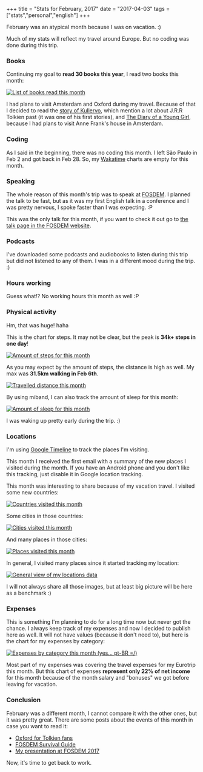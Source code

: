 +++
title = "Stats for February, 2017"
date = "2017-04-03"
tags = ["stats","personal","english"]
+++

February was an atypical month because I was on vacation. :)

Much of my stats will reflect my travel around Europe. But no coding was done during this trip.

### Books

Continuing my goal to **read 30 books this year**, I read two books this month:

[![List of books read this month](/images/stats/2017/feb/goodreads.png "List of books read this month")](https://www.goodreads.com/pothix "")

I had plans to visit Amsterdam and Oxford during my travel. Because of
that I decided to read
the [story of Kullervo](http://amzn.to/2s6lQ8S), which mention a lot
about J.R.R Tolkien past (it was one of his first stories),
and [The Diary of a Young Girl](http://amzn.to/2sx2w7o), because I had
plans to visit Anne Frank's house in Amsterdam.

### Coding

As I said in the beginning, there was no coding this month. I left São Paulo in Feb 2 and got back in Feb 28. So, my [Wakatime](https://wakatime.com/i/PotHix) charts are empty for this month.

### Speaking

The whole reason of this month's trip was to speak
at [FOSDEM](https://fosdem.org/). I planned the talk to be fast, but
as it was my first English talk in a conference and I was pretty
nervous, I spoke faster than I was expecting. :P

This was the only talk for this month, if you want to check it out go to [the talk page in the FOSDEM website](https://fosdem.org/2017/schedule/event/desktops_open_source_behind_web_request/).

### Podcasts

I've downloaded some podcasts and audiobooks to listen during this
trip but did not listened to any of them. I was in a different mood
during the trip. :)

### Hours working

Guess what!? No working hours this month as well :P

### Physical activity

Hm, that was huge! haha

This is the chart for steps. It may not be clear, but the peak is **34k+ steps in one day**!

[![Amount of steps for this month](/images/stats/2017/feb/physical-activity-steps.png "Amount of steps for this month")](/images/stats/2017/feb/physical-activity-steps.png "")

As you may expect by the amount of steps, the distance is high as well. My max was **31.5km walking in Feb 6th**.

[![Travelled distance this month](/images/stats/2017/feb/physical-activity-distance.png "Travelled distance this month")](/images/stats/2017/feb/physical-activity-distance.png "")

By using miband, I can also track the amount of sleep for this month:

[![Amount of sleep for this month](/images/stats/2017/feb/sleep.jpg "Amount of sleep for this month")](/images/stats/2017/jan/sleep.jpg "")

I was waking up pretty early during the trip. :)

### Locations

I'm using [Google Timeline](https://www.google.com.br/maps/timeline)
to track the places I'm visiting.

This month I received the first email with a summary of the new places
I visited during the month. If you have an Android phone and you don't
like this tracking, just disable it in Google location tracking.

This month was interesting to share because of my vacation travel. I
visited some new countries:

[![Countries visited this month](/images/stats/2017/feb/location-countries.png "Countries visited this month")](/images/stats/2017/feb/location-countries.png "")

Some cities in those countries:

[![Cities visited this month](/images/stats/2017/feb/location-cities.png "Cities visited this month")](/images/stats/2017/feb/location-cities.png "")

And many places in those cities:

[![Places visited this month](/images/stats/2017/feb/location-places.png "Places visited this month")](/images/stats/2017/feb/location-places.png "")

In general, I visited many places since it started tracking my
location:

[![General view of my locations data](/images/stats/2017/feb/location-general.png "General view of my locations data")](/images/stats/2017/feb/location-general.png "")

I will not always share all those images, but at least big picture will be here as a benchmark :)

### Expenses

This is something I'm planning to do for a long time now but never got
the chance. I always keep track of my expenses and now I decided to
publish here as well. It will not have values (because it don't need
to), but here is the chart for my expenses by category:

[![Expenses by category this month (yes... pt-BR =/)](/images/stats/2017/feb/expenses.jpg "Expenses by category this month. Categories in pt-BR =/")](/images/stats/2017/feb/expenses.jpg "")

Most part of my expenses was covering the travel expenses for my
Eurotrip this month. But this chart of expenses **represent only 22%
of net income** for this month because of the month salary and
"bonuses" we got before leaving for vacation.

### Conclusion

February was a different month, I cannot compare it with the other ones, but it was pretty great. There are some posts about the events of this month in case you want to read
it:

+ [Oxford for Tolkien fans](http://pothix.com/post/oxford-for-tolkien-fans/)
+ [FOSDEM Survival Guide](http://pothix.com/post/fosdem-survival-guide/)
+ [My presentation at FOSDEM 2017](http://pothix.com/post/my-presentation-at-fosdem-2017/)

Now, it's time to get back to work.
